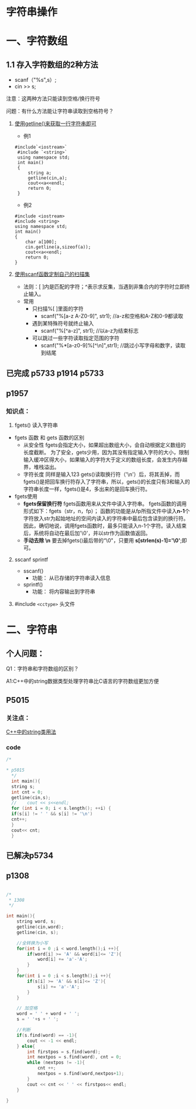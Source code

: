 # 字符串操作

# 一、字符数组

## 1.1 存入字符数组的2种方法

* scanf（"%s",s）;
* cin >> s;

注意：这两种方法只能读到空格/换行符号

问题：有什么方法能让字符串读取到空格符号？

1. [使用getline()来获取一行字符串即可](https://blog.csdn.net/henu1710252658/article/details/80173846?spm=1001.2101.3001.6650.1&utm_medium=distribute.pc_relevant.none-task-blog-2%7Edefault%7ECTRLIST%7ERate-1.pc_relevant_paycolumn_v3&depth_1-utm_source=distribute.pc_relevant.none-task-blog-2%7Edefault%7ECTRLIST%7ERate-1.pc_relevant_paycolumn_v3&utm_relevant_index=2)

   * 例1

   ```
   #include`<iostream>`
    #include `<string>`
    using namespace std;
    int main()
    {
        string a;
        getline(cin,a);
        cout<<a<<endl;
        return 0;
    }
   ```

   * 例2

   ```
   #include <iostream>
   #include <string>
   using namespace std;
   int main()
   {
       char a[100];
       cin.getline(a,sizeof(a));
       cout<<a<<endl;
       return 0;
   }
   ```
2. [使用scanf函数定制自己的扫描集]()

   * 法则：[ ]内是匹配的字符；^表示求反集，当遇到非集合内的字符时立即终止输入。
   * 常用
     * 只扫描%[ ]里面的字符
       * scanf("%[a-z A-Z0-9]", str1);	//a-z和空格和A-Z和0-9都读取
     * 遇到某特殊符号就终止输入
       * scanf("%[^a-z]", str1);		//以a-z为结束标志
     * 可以跳过一些字符读取指定范围的字符
       * scanf("%*[a-z0-9]%[^\n]",str1);	//跳过小写字母和数字，读取到结尾

## 已完成 p5733 p1914 p5733

## p1957

### 知识点：

1. fgets() 读入字符串

* fgets 函数 和 gets 函数的区别
  * 从安全性
    fgets会指定大小，如果超出数组大小，会自动根据定义数组的长度截断。
    为了安全，gets少用，因为其没有指定输入字符的大小，限制输入缓冲区得大小，如果输入的字符大于定义的数组长度，会发生内存越界，堆栈溢出。
  * 字符长度
    同样是输入123
    gets()读取换行符（'\n'）后，将其丢掉，而fgets()是把回车换行符存入了字符串，所以，gets()的长度只有3和输入的字符串长度一样，fgets()是4，多出来的是回车换行符。
* fgets使用
  * **fgets保留换行符**
    fgets函数用来从文件中读入字符串。
    fgets函数的调用形式如下：fgets（str，n，fp）；
    函数的功能是从fp所指文件中读入**n-1**个字符放入str为起始地址的空间内读入的字符串中最后包含读到的换行符。
    因此，确切地说，调用fgets函数时，最多只能读入n-1个字符。读入结束后，系统将自动在最后加'\0'，并以str作为函数值返回。
  * **手动去除 \n**
    要去掉fgets()最后带的“\0"，只要用 **s[strlen(s)-1]='\0'**;即可。

2. sscanf sprintf

   * sscanf()
     * 功能： 从已存储的字符串读入信息
   * sprintf()
     * 功能： 将内容输出到字符串
3. #include `<cctype>` 头文件

# 二、字符串

## 个人问题：

Q1：字符串和字符数组的区别？

A1:C++中的string数据类型处理字符串比C语言的字符数组更加方便

## P5015

### 关注点：

  [C++中的string类用法](http://c.biancheng.net/view/400.html)

### code

```C++
/*

* p5015
  */
  int main(){
  string s;
  int cnt = 0;
  getline(cin,s);
  //    cout << s<<endl;
  for (int i = 0; i < s.length(); ++i) {
  if(s[i] != ' ' && s[i] != '\n')
  cnt++;
  }
  cout<< cnt;
  }
```

## 已解决p5734

## p1308

```C++

/*
 * 1308
 */

int main(){
    string word, s;
    getline(cin,word);
    getline(cin, s);

    //全转换为小写
    for(int i = 0 ;i < word.length();i ++){
        if(word[i] >= 'A' && word[i]<= 'Z'){
            word[i] += 'a'-'A';
        }
    }
    for(int i = 0 ;i < s.length();i ++){
        if(s[i] >= 'A' && s[i]<= 'Z'){
            s[i] += 'a'-'A';
        }
    }

    // 加空格
    word = ' ' + word + ' ';
    s = ' '+s + ' ';

    //判断
    if(s.find(word) == -1){
        cout << -1 << endl;
    } else{
        int firstpos = s.find(word);
        int nextpos = s.find(word), cnt = 0;
        while (nextpos != -1){
            cnt ++;
            nextpos = s.find(word,nextpos+1);
        }
        cout << cnt << ' ' << firstpos<< endl;
    }

}


```
